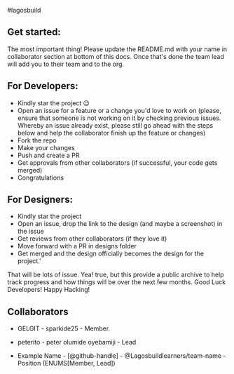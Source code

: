#lagosbuild

## Get started:

The most important thing! Please update the README.md with your name in collaborator section at bottom of this docs. Once that's done the team lead will add you to their team and to the org.

## For Developers:

- Kindly star the project :wink:
- Open an issue for a feature or a change you'd love to work on (please, ensure that someone is not working on it by checking previous issues. Whereby an issue already exist, please still go ahead with the steps below and help the collaborator finish up the feature or changes)
- Fork the repo
- Make your changes
- Push and create a PR
- Get approvals from other collaborators (if successful, your code gets merged)
- Congratulations

## For Designers:

- Kindly star the project
- Open an issue, drop the link to the design (and maybe a screenshot) in the issue
- Get reviews from other collaborators (if they love it)
- Move forward with a PR in designs folder
- Get merged and the design officially becomes the design for the project.'

That will be lots of issue. Yea! true, but this provide a public archive to help track progress and how things will be over the next few months. Good Luck Developers! Happy Hacking!

## Collaborators
- GELGIT - sparkide25 - Member.

- peterito - peter olumide oyebamiji - Lead

- Example Name - [@github-handle] - @Lagosbuildlearners/team-name - Position (ENUMS[Member, Lead])


